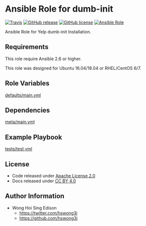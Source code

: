 Ansible Role for dumb-init
==========================

[![Travis](https://img.shields.io/travis/alvistack/ansible-role-dumb-init.svg)](https://travis-ci.org/alvistack/ansible-role-dumb-init)
[![GitHub release](https://img.shields.io/github/release/alvistack/ansible-role-dumb-init.svg)](https://github.com/alvistack/ansible-role-dumb-init)
[![GitHub license](https://img.shields.io/github/license/alvistack/ansible-role-dumb-init.svg)](https://github.com/alvistack/ansible-role-dumb-init/blob/master/LICENSE)
[![Ansible Role](https://img.shields.io/badge/galaxy-alvistack.dumb--init-blue.svg)](https://galaxy.ansible.com/alvistack/dumb-init)

Ansible Role for Yelp dumb-init Installation.

Requirements
------------

This role require Ansible 2.6 or higher.

This role was designed for Ubuntu 16.04/18.04 or RHEL/CentOS 6/7.

Role Variables
--------------

[defaults/main.yml](defaults/main.yml)

Dependencies
------------

[meta/main.yml](meta/main.yml)

Example Playbook
----------------

[tests/test.yml](tests/test.yml)

License
-------

-   Code released under [Apache License 2.0](LICENSE)
-   Docs released under [CC BY 4.0](http://creativecommons.org/licenses/by/4.0/)

Author Information
------------------

-   Wong Hoi Sing Edison
    -   <https://twitter.com/hswong3i>
    -   <https://github.com/hswong3i>

